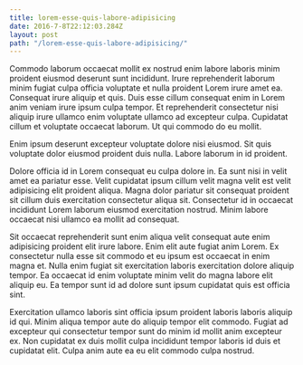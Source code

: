 ```yaml
---
title: lorem-esse-quis-labore-adipisicing
date: 2016-7-8T22:12:03.284Z
layout: post
path: "/lorem-esse-quis-labore-adipisicing/"
---
```


Commodo laborum occaecat mollit ex nostrud enim labore laboris minim proident eiusmod deserunt sunt incididunt. Irure reprehenderit laborum minim fugiat culpa officia voluptate et nulla proident Lorem irure amet ea. Consequat irure aliquip et quis. Duis esse cillum consequat enim in Lorem anim veniam irure ipsum culpa tempor. Et reprehenderit consectetur nisi aliquip irure ullamco enim voluptate ullamco ad excepteur culpa. Cupidatat cillum et voluptate occaecat laborum. Ut qui commodo do eu mollit.

Enim ipsum deserunt excepteur voluptate dolore nisi eiusmod. Sit quis voluptate dolor eiusmod proident duis nulla. Labore laborum in id proident.

Dolore officia id in Lorem consequat eu culpa dolore in. Ea sunt nisi in velit amet ea pariatur esse. Velit cupidatat ipsum cillum velit magna velit est velit adipisicing elit proident aliqua. Magna dolor pariatur sit consequat proident sit cillum duis exercitation consectetur aliqua sit. Consectetur id in occaecat incididunt Lorem laborum eiusmod exercitation nostrud. Minim labore occaecat nisi ullamco ea mollit ad consequat.

Sit occaecat reprehenderit sunt enim aliqua velit consequat aute enim adipisicing proident elit irure labore. Enim elit aute fugiat anim Lorem. Ex consectetur nulla esse sit commodo et eu ipsum est occaecat in enim magna et. Nulla enim fugiat sit exercitation laboris exercitation dolore aliquip tempor. Ea occaecat id enim voluptate minim velit do magna labore elit aliquip eu. Ea tempor sunt id ad dolore sunt ipsum cupidatat quis est officia sint.

Exercitation ullamco laboris sint officia ipsum proident laboris laboris aliquip id qui. Minim aliqua tempor aute do aliquip tempor elit commodo. Fugiat ad excepteur qui consectetur tempor sunt do minim id mollit anim excepteur ex. Non cupidatat ex duis mollit culpa incididunt tempor laboris id duis et cupidatat elit. Culpa anim aute ea eu elit commodo culpa nostrud.